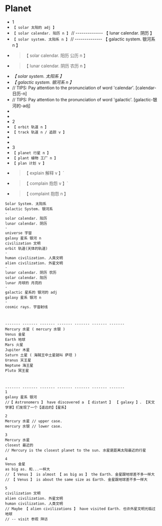 # Planet

- 1
- `【 solar 太阳的 adj 】`
- `【 solar calendar. 阳历 n 】` // -------------- 【 lunar calendar. 阴历 】
- `【 solar system. 太阳系 n 】` // -------------- 【 galactic system. 银河系 n 】
- > 【 solar calendar. 阳历 公历 n 】
- > 【 lunar calendar. 阴历 农历 n 】
- _【 solar system. 太阳系 】_
- _【 galactic system. 银河系 n 】_
- // TIPS: Pay attention to the pronunciation of word 'calendar'. [calendar-日历-n]
- // TIPS: Pay attention to the pronunciation of word 'galactic'. [galactic-银河的-adj]
-
-
- 2
- `【 orbit 轨道 n 】`
- `【 track 轨道 n / 追踪 v 】`
-
-
- 3
- `【 planet 行星 n 】`
- `【 plant 植物 工厂 n 】`
- `【 plan 计划 v 】`
- > 【 explain 解释 v 】`
- > 【 complain 抱怨 v 】`
- > 【 complaint 抱怨 n 】

```
Solar System. 太阳系
Galactic System. 银河系
-
solar calendar. 阳历
lunar calendar. 阴历
-
universe 宇宙
galaxy 星系 银河 n
civilization 文明
orbit 轨道(天体的轨道)
-
human civilization. 人类文明
alien civilization. 外星文明
-
lunar calendar. 阴历 农历
solar calendar. 阳历
lunar 月球的 月亮的
-
galactic 星系的 银河的 adj
galaxy 星系 银河 n
-
cosmic rays. 宇宙射线



------- ------- ------- ------- ------- ------- -------
Mercury 水星 ( mercury 水银 )
Venus 金星
Earth 地球
Mars 火星
Jupiter 木星
Saturn 土星 ( 海贼王中土星就叫 萨坦 )
Uranus 天王星
Neptune 海王星
Pluto 冥王星



------- ------- ------- ------- ------- ------- -------
1
galaxy 星系 银河
//【 Astronomers 】 have discovered a 【 distant 】 【 galaxy 】. 【天文学家】们发现了一个【遥远的】【星系】

2
Mercury 水星 // upper case.
mercury 水银 // lower case.

3
Mercury 水星
closest 最近的
// Mercury is the closest planet to the sun. 水星是距离太阳最近的行星

4
Venus 金星
as big as. 和...一样大
// 【 Venus 】 is almost 【 as big as 】 the Earth. 金星跟地球差不多一样大
// 【 Venus 】 is about the same size as Earth. 金星跟地球差不多一样大

5
civilization 文明
alien civilization. 外星文明
human civilization. 人类文明
// Maybe 【 alien civilizations 】 have visited Earth. 也许外星文明光临过地球
// -- visit 参观 拜访
```
